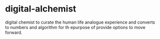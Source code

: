 # digital-alchemist
digital chemist to curate the human life analogue experience and converts to numbers and algorithm for th epurpose of provide options to move forward.
